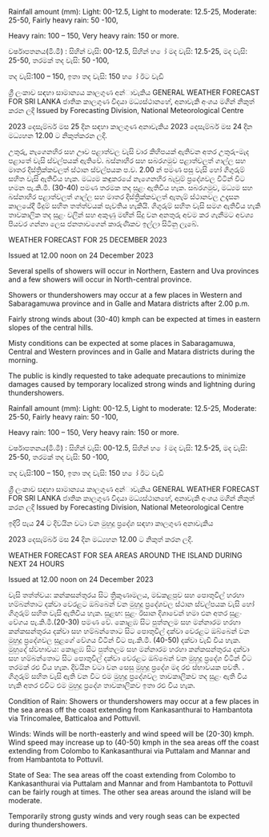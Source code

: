 Rainfall amount (mm): Light: 00-12.5, Light to moderate: 12.5-25, Moderate: 25-50, Fairly heavy rain: 50 -100,

Heavy rain: 100 – 150, Very heavy rain: 150 or more.

වර්ෂාපතනය(මි.මී) : සිහින් වැසි: 00-12.5, සිහින් හ ෝ මද වැසි: 12.5-25, මද වැසි: 25-50, තරමක් තද වැසි: 50 -100,

තද වැසි:100 – 150, ඉතා තද වැසි: 150 හ ෝ ඊට වැඩි

ශ්‍රී ලංකාව සඳහා සාමාන්‍යය කාලගුණ අන්‍ාවැකිය GENERAL WEATHER FORECAST FOR SRI LANKA ජාතික කාලගුණ විදයා මධ්‍යස්ථානහේ, අනාවැකි අංශය මගින් නිකුත් කරන ලදි Issued by Forecasting Division, National Meteorological Centre

2023 දෙසැම්බර් මස 25 දින සඳහා කාලගුණ අනාවැකිය 2023 දෙසැම්බර් මස 24 දින මධ්‍යහන 12.00 ට නිකුත්කරන ලදි.

උතුරු, නැගෙනහිර සහ ඌව පළාත්වල වැසි වාර කිහිපයක් ඇතිවන අතර උතුරු-මැද පළාතේ වැසි ස්වල්පයක් ඇතිවේ. බස්නාහිර සහ සබරගමුව පළාත්වලත් ගාල්ල සහ මාතර දිස්ත්‍රික්කවලත් ස්ථාන ස්වල්පයක ප.ව. 2.00 න් පමණ පසු වැසි හෝ ගිගුරුම් සහිත වැසි ඇතිවිය හැක. මධ්‍යම කඳුකරයේ නැගෙනහිර බැවුම් ප්‍රදේශවල විටින් විට හමන පැ.කි.මී. (30-40) පමණ තරමක තද සුළං ඇතිවිය හැක. සබරගමුව, මධ්‍යම සහ බස්නාහිර පළාත්වලත් ගාල්ල සහ මාතර දිස්ත්‍රික්කවලත් ඇතැම් ස්ථානවල උදෑසන කාලයේදී මීදුම් සහිත තත්ත්වයක් පැවතිය හැකියි. ගිගුරුම් සහිත වැසි සමග ඇතිවිය හැකි තාවකාලික තද සුළං වලින් සහ අකුණු මඟින් සිදු වන අනතුරු අවම කර ගැනීමට අවශ්‍ය පියවර ගන්නා ලෙස ජනතාවගෙන් කාරුණිකව ඉල්ලා සිටිනු ලැබේ.

WEATHER FORECAST FOR 25 DECEMBER 2023

Issued at 12.00 noon on 24 December 2023

Several spells of showers will occur in Northern, Eastern and Uva provinces and a few showers will occur in North-central province.

Showers or thundershowers may occur at a few places in Western and Sabaragamuwa province and in Galle and Matara districts after 2.00 p.m.

Fairly strong winds about (30-40) kmph can be expected at times in eastern slopes of the central hills.

Misty conditions can be expected at some places in Sabaragamuwa, Central and Western provinces and in Galle and Matara districts during the morning.

The public is kindly requested to take adequate precautions to minimize damages caused by temporary localized strong winds and lightning during thundershowers.

Rainfall amount (mm): Light: 00-12.5, Light to moderate: 12.5-25, Moderate: 25-50, Fairly heavy rain: 50 -100,

Heavy rain: 100 – 150, Very heavy rain: 150 or more.

වර්ෂාපතනය(මි.මී) : සිහින් වැසි: 00-12.5, සිහින් හ ෝ මද වැසි: 12.5-25, මද වැසි: 25-50, තරමක් තද වැසි: 50 -100,

තද වැසි:100 – 150, ඉතා තද වැසි: 150 හ ෝ ඊට වැඩි

ශ්‍රී ලංකාව සඳහා සාමාන්‍යය කාලගුණ අන්‍ාවැකිය GENERAL WEATHER FORECAST FOR SRI LANKA ජාතික කාලගුණ විදයා මධ්‍යස්ථානහේ, අනාවැකි අංශය මගින් නිකුත් කරන ලදි Issued by Forecasting Division, National Meteorological Centre

ඉදිරි පැය 24 ට දිවයින වටා වන මුහුදු ප්‍රදේශ සඳහා කාලගුණ අනාවැකිය

2023 දෙසැම්බර් මස 24 දින මධ්‍යහන 12.00 ට නිකුත් කරන ලදි.

WEATHER FORECAST FOR SEA AREAS AROUND THE ISLAND DURING NEXT 24 HOURS

Issued at 12.00 noon on 24 December 2023

වැසි තත්ත්වය: කන්කසන්තුරය සිට ත්‍රිකුණාමලය, මඩකළපුව සහ පොතුවිල් හරහා හම්බන්තාට දක්වා වෙරළට ඔබ්බෙන් වන මුහුදු ප්‍රදේශවල ස්ථාන ස්වල්පයක වැසි හෝ ගිගුරුම් සහිත වැසි ඇතිවිය හැක. සුළඟ: සුළං ඊසාන දිශාවෙන් හමා එන අතර සුළං වේගය පැ.කි.මී.(20-30) පමණ වේ. කොළඹ සිට පුත්තලම සහ මන්නාරම හරහා කන්කසන්තුරය දක්වා සහ හම්බන්තොට සිට පොතුවිල් දක්වා වෙරළට ඔබ්බෙන් වන මුහුදු ප්‍රදේශවල සුළගේ වේගය විටින් විට පැ.කි.මී. (40-50) දක්වා වැඩි විය හැක. මුහුදේ ස්වභාවය: කොළඹ සිට පුත්තලම සහ මන්නාරම හරහා කන්කසන්තුරය දක්වා සහ හම්බන්තොට සිට පොතුවිල් දක්වා වෙරළට ඔබ්බෙන් වන මුහුදු ප්‍රදේශ විටින් විට තරමක් රළු විය හැක. දිවයින වටා වන සෙසු මුහුදු ප්‍රදේශ මද රළු ස්භාවයක පවතී. . ගිගුරුම් සහිත වැසි ඇති වන විට එම මුහුදු ප්‍රදේශවල තාවකාලිකව තද සුළං ඇති විය හැකි අතර එවිට එම මුහුදු ප්‍රදේශ තාවකාලිකව ඉතා රළු විය හැක.

Condition of Rain: Showers or thundershowers may occur at a few places in the sea areas off the coast extending from Kankasanthurai to Hambantota via Trincomalee, Batticaloa and Pottuvil.

Winds: Winds will be north-easterly and wind speed will be (20-30) kmph. Wind speed may increase up to (40-50) kmph in the sea areas off the coast extending from Colombo to Kankasanthurai via Puttalam and Mannar and from Hambantota to Pottuvil.

State of Sea: The sea areas off the coast extending from Colombo to Kankasanthurai via Puttalam and Mannar and from Hambantota to Pottuvil can be fairly rough at times. The other sea areas around the island will be moderate.

Temporarily strong gusty winds and very rough seas can be expected during thundershowers.